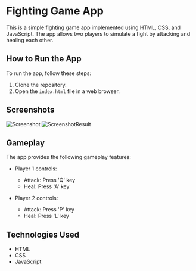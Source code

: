 # Fighting Game App

This is a simple fighting game app implemented using HTML, CSS, and JavaScript. The app allows two players to simulate a fight by attacking and healing each other.

## How to Run the App

To run the app, follow these steps:

1. Clone the repository.
2. Open the `index.html` file in a web browser.

## Screenshots

![Screenshot](https://github.com/mohit-1606/JavaScript-Projects/assets/129540717/8d884b9f-2da6-4c92-9ecf-9c0e94d92a8c)
![ScreenshotResult](https://github.com/mohit-1606/JavaScript-Projects/assets/129540717/e466def7-a141-4086-97c8-af99f2ac6dec)

## Gameplay

The app provides the following gameplay features:

- Player 1 controls:
  - Attack: Press 'Q' key
  - Heal: Press 'A' key

- Player 2 controls:
  - Attack: Press 'P' key
  - Heal: Press 'L' key


## Technologies Used

- HTML
- CSS
- JavaScript


